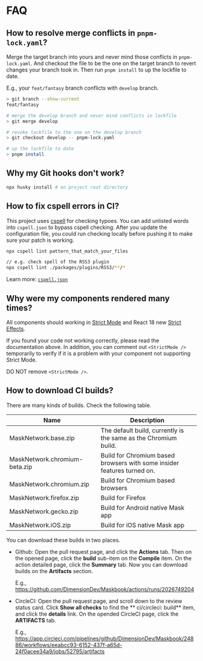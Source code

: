 # FAQ

## How to resolve merge conflicts in `pnpm-lock.yaml`?

Merge the target branch into yours and never mind those conflicts in `pnpm-lock.yaml`. And checkout the file to be the one on the target branch to revert changes your branch took in. Then run `pnpm install` to up the lockfile to date.

E.g., your `feat/fantasy` branch conflicts with `develop` branch.

```bash
> git branch --show-current
feat/fantasy

# merge the develop branch and never mind conflicts in lockfile
> git merge develop

# revoke lockfile to the one on the develop branch
> git checkout develop -- pnpm-lock.yaml

# up the lockfile to date
> pnpm install
```

## Why my Git hooks don't work?

```bash
npx husky install # on project root directory
```

## How to fix cspell errors in CI?

This project uses [cspell](https://github.com/streetsidesoftware/cspell) for checking typoes. You can add unlisted words into `cspell.json` to bypass cspell checking. After you update the configuration file, you could run checking locally before pushing it to make sure your patch is working.

```bash
npx cspell lint pattern_that_match_your_files

// e.g. check spell of the RSS3 plugin
npx cspell lint ./packages/plugins/RSS3/**/*
```

Learn more: [`cspell.json`](https://cspell.org/configuration/#cspelljson)

## Why were my components rendered many times?

All components should working in [Strict Mode](https://reactjs.org/docs/strict-mode.html) and React 18 new [Strict Effects](https://github.com/reactwg/react-18/discussions/19).

If you found your code not working correctly, please read the documentation above. In addition, you can comment out `<StrictMode />` temporarily to verify if it is a problem with your component not supporting Strict Mode.

DO NOT remove `<StrictMode />`.

## How to download CI builds?

There are many kinds of builds. Check the following table.

| Name | Description |
| ---- | ----------- |
| MaskNetwork.base.zip | The default build, currently is the same as the Chromium build. |
| MaskNetwork.chromium-beta.zip | Build for Chromium based browsers with some insider features turned on. |
| MaskNetwork.chromium.zip | Build for Chromium based browsers |
| MaskNetwork.firefox.zip | Build for Firefox |
| MaskNetwork.gecko.zip | Build for Android native Mask app |
| MaskNetwork.iOS.zip | Build for iOS native Mask app |

You can download these builds in two places.

+ Github: Open the pull request page, and click the **Actions** tab. Then on the opened page, click the **build** sub-item on the **Compile** item. On the action detailed page, click the **Summary** tab. Now you can download builds on the **Artifacts** section.

  E.g., https://github.com/DimensionDev/Maskbook/actions/runs/2026749204

+ CircleCI: Open the pull request page, and scroll down to the review status card. Click **Show all checks** to find the **
ci/circleci: build** item, and click the **details** link. On the opended CircleCI page, click the **ARTIFACTS** tab.

  E.g., https://app.circleci.com/pipelines/github/DimensionDev/Maskbook/24886/workflows/eeabcc93-6152-437f-a65d-24f0acee34a9/jobs/52795/artifacts
